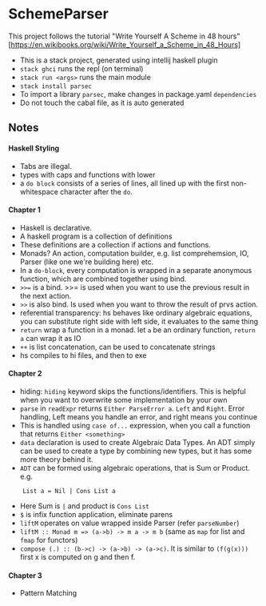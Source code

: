 # SchemeParser
This project follows the tutorial "Write Yourself A Scheme in 48 hours"
[https://en.wikibooks.org/wiki/Write_Yourself_a_Scheme_in_48_Hours]

* This is a stack project, generated using intellij haskell plugin
* `stack ghci` runs the repl (on terminal)
* `stack run <args>` runs the main module
* `stack install parsec`
* To import a library `parsec`, make changes in package.yaml `dependencies`
* Do not touch the cabal file, as it is auto generated

## Notes

#### Haskell Styling
* Tabs are illegal.
* types with caps and functions with lower
* a `do block` consists of a series of lines, all lined up with the first non-whitespace character after the `do`.

#### Chapter 1
* Haskell is declarative.
* A haskell program is a collection of definitions
* These definitions are a collection if actions and functions.
* Monads? An action, computation builder, e.g. list comprehemsion, IO, Parser (like one we're building here) etc.
* In a `do-block`, every computation is wrapped in a separate anonymous function, which are combined together using bind.
* `>>=` is a bind. >>= is used when you want to use the previous result in the next action.
* `>>` is also bind. Is used when you want to throw the result of prvs action.
* referential transparency: hs behaves like ordinary algebraic equations, you can substitute right side with left side, it evaluates to the same thing
* `return` wrap a function in a monad. let `a` be an ordinary function, `return a` can wrap it as IO
* `++` is list concatenation, can be used to concatenate strings
* hs compiles to hi files, and then to exe

#### Chapter 2
* hiding: `hiding` keyword skips the functions/identifiers. This is helpful when you want to overwrite some implementation by your own
* `parse` in `readExpr` returns `Either ParseError a`. `Left` and `Right`. Error handling, Left means you handle an error, and right means you continue
* This is handled using `case of...` expression, when you call a function that returns `Either <something>`
* `data` declaration is used to create Algebraic Data Types. An ADT simply can be used to create a type by combining new types, but it has some more theory behind it.
* `ADT` can be formed using algebraic operations, that is Sum or Product. e.g.
```
    List a = Nil | Cons List a
```
* Here Sum is `|` and product is `Cons List`
* `$` is infix function application, eliminate parens
* `liftM` operates on value wrapped inside Parser (refer `parseNumber`)
* `liftM :: Monad m => (a->b) -> m a -> m b` (same as `map` for list and `fmap` for functors)
* `compose (.) :: (b->c) -> (a->b) -> (a->c)`. It is similar to `(f(g(x)))` first x is computed on g and then f.


#### Chapter 3
* Pattern Matching


